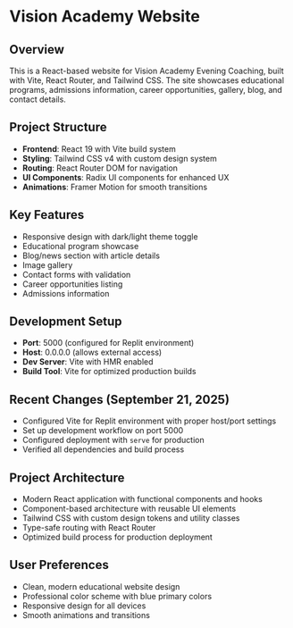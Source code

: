 # Vision Academy Website

## Overview
This is a React-based website for Vision Academy Evening Coaching, built with Vite, React Router, and Tailwind CSS. The site showcases educational programs, admissions information, career opportunities, gallery, blog, and contact details.

## Project Structure
- **Frontend**: React 19 with Vite build system
- **Styling**: Tailwind CSS v4 with custom design system
- **Routing**: React Router DOM for navigation
- **UI Components**: Radix UI components for enhanced UX
- **Animations**: Framer Motion for smooth transitions

## Key Features
- Responsive design with dark/light theme toggle
- Educational program showcase
- Blog/news section with article details
- Image gallery
- Contact forms with validation
- Career opportunities listing
- Admissions information

## Development Setup
- **Port**: 5000 (configured for Replit environment)
- **Host**: 0.0.0.0 (allows external access)
- **Dev Server**: Vite with HMR enabled
- **Build Tool**: Vite for optimized production builds

## Recent Changes (September 21, 2025)
- Configured Vite for Replit environment with proper host/port settings
- Set up development workflow on port 5000
- Configured deployment with `serve` for production
- Verified all dependencies and build process

## Project Architecture
- Modern React application with functional components and hooks
- Component-based architecture with reusable UI elements
- Tailwind CSS with custom design tokens and utility classes
- Type-safe routing with React Router
- Optimized build process for production deployment

## User Preferences
- Clean, modern educational website design
- Professional color scheme with blue primary colors
- Responsive design for all devices
- Smooth animations and transitions